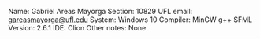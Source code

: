 Name: Gabriel Areas Mayorga
Section: 10829
UFL email: gareasmayorga@ufl.edu
System: Windows 10
Compiler: MinGW g++
SFML Version: 2.6.1
IDE: Clion
Other notes: None